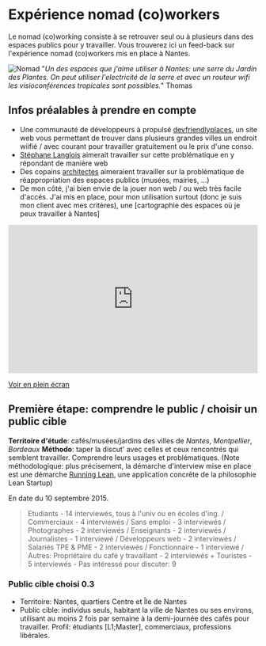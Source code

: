 # Expérience nomad (co)workers

Le nomad (co)working consiste à se retrouver seul ou à plusieurs dans des espaces publics pour y travailler. Vous trouverez ici un feed-back sur l'expérience nomad (co)workers mis en place à Nantes. 

![Nomad](https://slack-files.com/files-tmb/T03CUD7B6-F0AG0HM5E-3854648981/slack_for_ios_upload_1024.jpg) "*Un des espaces que j'aime utiliser à Nantes: une serre du Jardin des Plantes. On peut utiliser l'electricité de la serre et avec un routeur wifi les visioconférences tropicales sont possibles.*" Thomas

## Infos préalables à prendre en compte

* Une communauté de développeurs à propulsé [devfriendlyplaces](http://www.devfriendlyplaces.net/locations.html), un site web vous permettant de trouver dans plusieurs grandes villes un endroit wiifié / avec courant pour travailler gratuitement ou le prix d'une conso. 
* [Stéphane Langlois](https://fr.linkedin.com/in/pointbar) aimerait travailler sur cette problématique en y répondant de manière web
* Des copains [architectes](www.montpellier.archi.fr) aimeraient travailler sur la problématique de réappropriation des espaces publics (musées, mairies, ...) 
* De mon côté, j'ai bien envie de la jouer non web / ou web très facile d'accés. J'ai mis en place, pour mon utilisation surtout (donc je suis mon client avec mes critères), une [cartographie des espaces où je peux travailler à Nantes]

<iframe width="100%" height="300px" frameBorder="0" src="http://umap.openstreetmap.fr/fr/map/nomad-co-working-nantes_50830?scaleControl=false&miniMap=false&scrollWheelZoom=false&zoomControl=true&allowEdit=false&moreControl=true&datalayersControl=true&onLoadPanel=undefined&captionBar=false"></iframe><p><a href="http://umap.openstreetmap.fr/fr/map/nomad-co-working-nantes_50830">Voir en plein écran</a></p>

## Première étape: comprendre le public / choisir un public cible

**Territoire d'étude**: cafés/musées/jardins des villes de *Nantes*, *Montpellier*, *Bordeaux* 
**Méthodo**: taper la discut' avec celles et ceux rencontrés qui semblent travailler. Comprendre leurs usages et problématiques. (Note méthodologique: plus précisement, la démarche d'interview mise en place est une démarche [Running Lean](http://www.multibao.org/wolffthomas/perles_gestion_projets/contributions/Lean_canvas.md), une application concrête de la philosophie Lean Startup)

En date du 10 septembre 2015.

> Etudiants - 14 interviewés, tous à l'univ ou en écoles d'ing. / Commerciaux - 4 interviewés / Sans emploi - 3 interviewés / Photographes - 2 interviewés / Enseignants - 2 interviewés / Journalistes - 1 interviewé / Développeurs web - 2 interviewés / Salariés TPE & PME - 2 interviewés / Fonctionnaire - 1 interviewé / Autres: Propriétaire du café y travaillant - 2 interviewés + Touristes - 5 interviewés - Pas intéressé pour discuter: 9

### Public cible choisi 0.3

* Territoire: Nantes, quartiers Centre et Île de Nantes
* Public cible: individus seuls, habitant la ville de Nantes ou ses environs, utilisant au moins 2 fois par semaine à la demi-journée des cafés pour travailler. Profil: étudiants [L1;Master], commerciaux, professions libérales.










